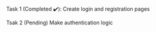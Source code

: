 Task 1 (Completed ✔️):
  Create login and registration pages

Tsak 2 (Pending)
  Make authentication logic
  